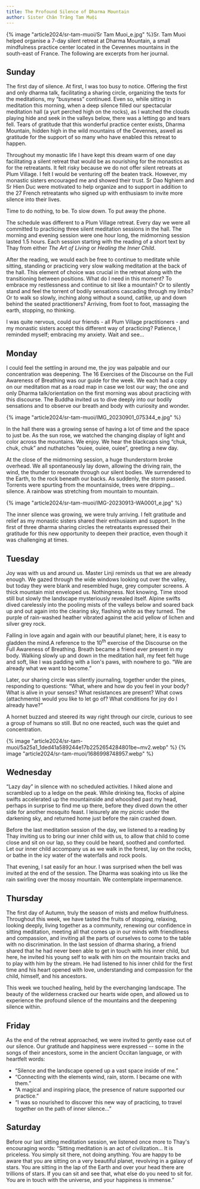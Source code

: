 ```yaml
---
title: The Profound Silence of Dharma Mountain
author: Sister Chân Trăng Tam Muội
---
```


<div class="editors-preface"><p>{% image "article2024/sr-tam-muoi/Sr Tam Muoi_e.jpg" %}Sr. Tam Muoi helped organise a 7-day silent retreat at Dharma Mountain, a small mindfulness practice center located in the Cevennes mountains in the south-east of France. The following are excerpts from her journal.</p></div>

## Sunday

The first day of silence. At first, I was too busy to notice. Offering the first and only dharma talk, facilitating a sharing circle, organizing the texts for the meditations, my “busyness” continued. Even so, while sitting in meditation this morning, when a deep silence filled our spectacular meditation hall (a yurt perched high on the rocks), as I watched the clouds playing hide and seek in the valleys below, there was a letting go and tears fell. Tears of gratitude that this wonderful practice center exists, Dharma Mountain, hidden high in the wild mountains of the Cevennes, aswell as gratitude for the support of so many who have enabled this retreat to happen.

Throughout my monastic life I have kept this dream warm of one day facilitating a silent retreat that would be as nourishing for the monastics as for the retreatants. It felt risky because we do not offer silent retreats at Plum Village. I felt I would be venturing off the beaten track. However, my monastic sisters encouraged me and showed their trust. Sr Dao Nghiem and Sr Hien Duc were motivated to help organize and to support in addition to the 27 French retreatants who signed up with enthusiasm to invite more silence into their lives.

Time to do nothing, to be. To slow down. To put away the phone.

The schedule was different to a Plum Village retreat. Every day we were all committed to practicing three silent meditation sessions in the hall. The morning and evening session were one hour long, the midmorning session lasted 1.5 hours. Each session starting with the reading of a short text by Thay from either *The Art of Living* or *Healing the Inner Child*.

After the reading, we would each be free to continue to meditate while sitting, standing or practicing very slow walking meditation at the back of the hall. This element of choice was crucial in the retreat along with the transitioning between positions. What do I need in this moment? To embrace my restlessness and continue to sit like a mountain? Or to silently stand and feel the torrent of bodily sensations cascading through my limbs? Or to walk so slowly, inching along without a sound, catlike, up and down behind the seated practitioners? Arriving, from foot to foot, massaging the earth, stopping, no thinking.

I was quite nervous, could our friends - all Plum Village practitioners - and my monastic sisters accept this different way of practicing? Patience, I reminded myself; embracing my anxiety. Wait and see…

## Monday

I could feel the settling in around me, the joy was palpable and our concentration was deepening. The 16 Exercises of the Discourse on the Full Awareness of Breathing was our guide for the week. We each had a copy on our meditation mat as a road map in case we lost our way; the one and only Dharma talk/orientation on the first morning was about practicing with this discourse. The Buddha invited us to dive deeply into our bodily sensations and to observe our breath and body with curiosity and wonder.

{% image "article2024/sr-tam-muoi/IMG_20230901_075344_e.jpg" %}

In the hall there was a growing sense of having a lot of time and the space to just be. As the sun rose, we watched the changing display of light and color across the mountains. We enjoy. We hear the blackcaps sing “chuk, chuk, chuk” and nuthatches “ouiee, ouiee, ouiee”, greeting a new day.

At the close of the midmorning session, a huge thunderstorm broke overhead. We all spontaneously lay down, allowing the driving rain, the wind, the thunder to resonate through our silent bodies. We surrendered to the Earth, to the rock beneath our backs. As suddenly, the storm passed. Torrents were spurting from the mountainside, trees were dripping… silence. A rainbow was stretching from mountain to mountain.

{% image "article2024/sr-tam-muoi/IMG-20230913-WA0001_e.jpg" %}

The inner silence was growing, we were truly arriving. I felt gratitude and relief as my monastic sisters shared their enthusiasm and support. In the first of three dharma sharing circles the retreatants expressed their gratitude for this new opportunity to deepen their practice, even though it was challenging at times.

## Tuesday

Joy was with us and around us. Master Linji reminds us that we are already enough. We gazed through the wide windows looking out over the valley, but today they were blank and resembled huge, grey computer screens. A thick mountain mist enveloped us. Nothingness. Not knowing. Time stood still but slowly the landscape mysteriously revealed itself. Alpine swifts dived carelessly into the pooling mists of the valleys below and soared back up and out again into the clearing sky, flashing white as they turned. The purple of rain-washed heather vibrated against the acid yellow of lichen and silver grey rock.

Falling in love again and again with our beautiful planet; here, it is easy to gladden the mind.<span class="note">A reference to the 10<sup>th</sup> exercise of the Discourse on the Full Awareness of Breathing.</span> Breath became a friend ever present in my body. Walking slowly up and down in the meditation hall, my feet felt huge and soft, like I was padding with a lion's paws, with nowhere to go. “We are already what we want to become.”

Later, our sharing circle was silently journaling, together under the pines, responding to questions: “What, where and how do you feel in your body? What is alive in your senses? What resistances are present? What cows (attachments) would you like to let go of? What conditions for joy do I already have?”

A hornet buzzed and steered its way right through our circle, curious to see a group of humans so still. But no one reacted, such was the quiet and concentration.

{% image "article2024/sr-tam-muoi/5a25a1_1ded41a589244e17b2252654284801be~mv2.webp" %}
{% image "article2024/sr-tam-muoi/1686998748957.webp" %}

## Wednesday

“Lazy day” in silence with no scheduled activities. I hiked alone and scrambled up to a ledge on the peak. While drinking tea, flocks of alpine swifts accelerated up the mountainside and whooshed past my head, perhaps in surprise to find me up there, before they dived down the other side for another mosquito feast. I leisurely ate my picnic under the darkening sky, and returned home just before the rain crashed down.

Before the last meditation session of the day, we listened to a reading by Thay inviting us to bring our inner child with us, to allow that child to come close and sit on our lap, so they could be heard, soothed and comforted. Let our inner child accompany us as we walk in the forest, lay on the rocks, or bathe in the icy water of the waterfalls and rock pools.

That evening, I sat easily for an hour. I was surprised when the bell was invited at the end of the session. The Dharma was soaking into us like the rain swirling over the mossy mountain. We contemplate impermanence.

## Thursday

The first day of Autumn, truly the season of mists and mellow fruitfulness. Throughout this week, we have tasted the fruits of stopping, relaxing, looking deeply, living together as a community, renewing our confidence in sitting meditation, meeting all that comes up in our minds with friendliness and compassion, and inviting all the parts of ourselves to come to the table with no discrimination. In the last session of dharma sharing, a friend shared that he had never been able to get in touch with his inner child, but here, he invited his young self to walk with him on the mountain tracks and to play with him by the stream. He had listened to his inner child for the first time and his heart opened with love, understanding and compassion for the child, himself, and his ancestors.

This week we touched healing, held by the everchanging landscape. The beauty of the wilderness cracked our hearts wide open, and allowed us to experience the profound silence of the mountains and the deepening silence within.

## Friday

As the end of the retreat approached, we were invited to gently ease out of our silence. Our gratitude and happiness were expressed -- some in the songs of their ancestors, some in the ancient Occitan language, or with heartfelt words:

 - “Silence and the landscape opened up a vast space inside of me.”
 - “Connecting with the elements wind, rain, storm. I became one with them.”
 - “A magical and inspiring place, the presence of nature supported our practice.”
 - “I was so nourished to discover this new way of practicing, to travel together on the path of inner silence…”

## Saturday

Before our last sitting meditation session, we listened once more to Thay's encouraging words: “Sitting meditation is an act of civilization… It is priceless. You simply sit there, not doing anything. You are happy to be aware that you are sitting on a very beautiful planet, revolving in a galaxy of stars. You are sitting in the lap of the Earth and over your head there are trillions of stars. If you can sit and see that, what else do you need to sit for. You are in touch with the universe, and your happiness is immense.”